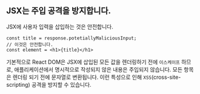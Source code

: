 ## JSX는 주입 공격을 방지합니다. 



JSX에 사용자 입력을 삽입하는 것은 안전합니다. 

```react
const title = response.potetiallyMaliciousInput;
// 이것은 안전합니다. 
const element = <h1>{title}</h1>
```



기본적으로 React DOM은 JSX에 삽입된 모든 값을 렌더링하기 전에 `이스케이프` 하므로, 애플리케이션에서 명시적으로 작성되지 않은 내용은 주입되지 않습니다. 모든 항목은 렌더링 되기 전에 문자열로 변환됩니다. 이런 특성으로 인해 `XSS`(cross-site-scripting) 공격을 방지할 수 있습니다. 

